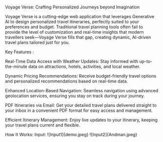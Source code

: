 Voyage Verse: Crafting Personalized Journeys beyond Imagination

Voyage Verse is a cutting-edge web application that leverages Generative AI to design personalized travel itineraries, perfectly suited to your preferences and budget. Traditional travel planning tools often fail to provide the level of customization and real-time insights that modern travellers seek—Voyage Verse fills that gap, creating dynamic, AI-driven travel plans tailored just for you.

Key Features : 

Real-Time Data Access with Weather Updates:
Stay informed with up-to-the-minute data on attractions, hotels, activities, and local weather.

Dynamic Pricing Recommendations:
Receive budget-friendly travel options and personalized recommendations based on real-time data.

Enhanced Location-Based Navigation:
Seamless navigation using advanced geolocation services, ensuring you stay on track during your journey.

PDF Itineraries via Email:
Get your detailed travel plans delivered straight to your inbox in a convenient PDF format for easy access and management.

Efficient Itinerary Management:
Enjoy live updates to your itinerary, keeping your travel plans current and flexible.



How It Works:
Input:
![Input1]{demo.jpeg}
![Input2]{Andman.jpeg}
